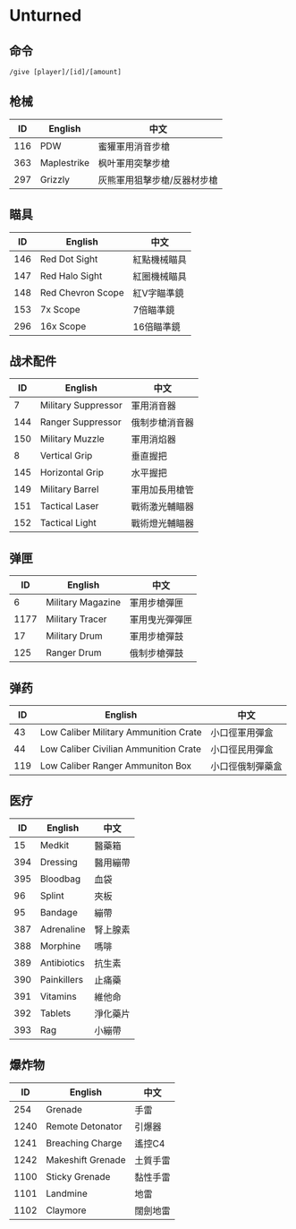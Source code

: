 # Unturned

## 命令

```
/give [player]/[id]/[amount]
```

## 枪械

| ID  | English     | 中文 |
| --- | ----------- | --- |
| 116 | PDW         | 蜜獾軍用消音步槍
| 363 | Maplestrike | 枫叶軍用突擊步槍
| 297 | Grizzly     | 灰熊軍用狙擊步槍/反器材步槍

## 瞄具

| ID  | English     | 中文 |
| --- | ----------- | --- |
| 146 | Red Dot Sight       | 紅點機械瞄具
| 147 | Red Halo Sight      | 紅圈機械瞄具
| 148 | Red Chevron Scope   | 紅V字瞄準鏡
| 153 | 7x Scope            | 7倍瞄準鏡
| 296 | 16x Scope           | 16倍瞄準鏡

## 战术配件

| ID  | English     | 中文 |
| --- | ----------- | --- |
| 7   | Military Suppressor | 軍用消音器
| 144 | Ranger Suppressor   | 俄制步槍消音器
| 150 | Military Muzzle     | 軍用消焰器
| 8   | Vertical Grip       | 垂直握把
| 145 | Horizontal Grip     | 水平握把
| 149 | Military Barrel     | 軍用加長用槍管
| 151 | Tactical Laser      | 戰術激光輔瞄器
| 152 | Tactical Light      | 戰術燈光輔瞄器

## 弹匣

| ID   | English     | 中文 |
| ---- | ----------- | --- |
| 6    | Military Magazine | 軍用步槍彈匣
| 1177 | Military Tracer   | 軍用曳光彈彈匣
| 17   | Military Drum     | 軍用步槍彈鼓
| 125  | Ranger Drum       | 俄制步槍彈鼓

## 弹药

| ID  | English     | 中文 |
| --- | ----------- | --- |
| 43  | Low Caliber Military Ammunition Crate | 小口徑軍用彈盒
| 44  | Low Caliber Civilian Ammunition Crate | 小口徑民用彈盒
| 119 | Low Caliber Ranger Ammuniton Box      | 小口徑俄制彈藥盒

## 医疗

| ID  | English     | 中文 |
| --- | ----------- | --- |
| 15  | Medkit      | 醫藥箱
| 394 | Dressing    | 醫用繃帶
| 395 | Bloodbag    | 血袋
| 96  | Splint      | 夾板
| 95  | Bandage     | 繃帶
| 387 | Adrenaline  | 腎上腺素
| 388 | Morphine    | 嗎啡
| 389 | Antibiotics | 抗生素
| 390 | Painkillers | 止痛藥
| 391 | Vitamins    | 維他命
| 392 | Tablets     | 淨化藥片
| 393 | Rag         | 小繃帶

## 爆炸物

| ID  | English     | 中文 |
| --- | ----------- | --- |
| 254  | Grenade           | 手雷
| 1240 | Remote Detonator  | 引爆器
| 1241 | Breaching Charge  | 遙控C4
| 1242 | Makeshift Grenade | 土質手雷
| 1100 | Sticky Grenade    | 黏性手雷
| 1101 | Landmine          | 地雷
| 1102 | Claymore          | 闊劍地雷
